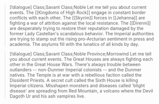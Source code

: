 >[!dialogue] Class;Savant Class;Noble
>Let me tell you about current events. The [[Kingdoms of High Rock]] engage in constant border conflicts with each other. The [[Skyrim]] forces in [[Jehanna]] are fighting a war of attrition against the local resistance. The [[Direnni]] are desperately trying to restore their reputation damaged by the former Lady Castellan's scandalous behavior. The Imperial authorities are trying to stamp out the rising pro-Arcturian sentiment in press and academia. The asylums fill with the lunatics of all kinds by day.

>[!dialogue] Class;Savant Class;Noble Province;Morrowind
>Let me tell you about current events. The Great Houses are always fighting each other in the Great House Wars. There's always trouble between outlanders -- non-Dunmer Imperial colonists -- and the Dunmer natives. The Temple is at war with a rebellious faction called the Dissident Priests. A secret cult called the Sixth House is killing Imperial citizens. Misshapen monsters and diseases called 'blight disease' are spreading from Red Mountain, a volcano where the Devil Dagoth Ur and his ash vampires live.